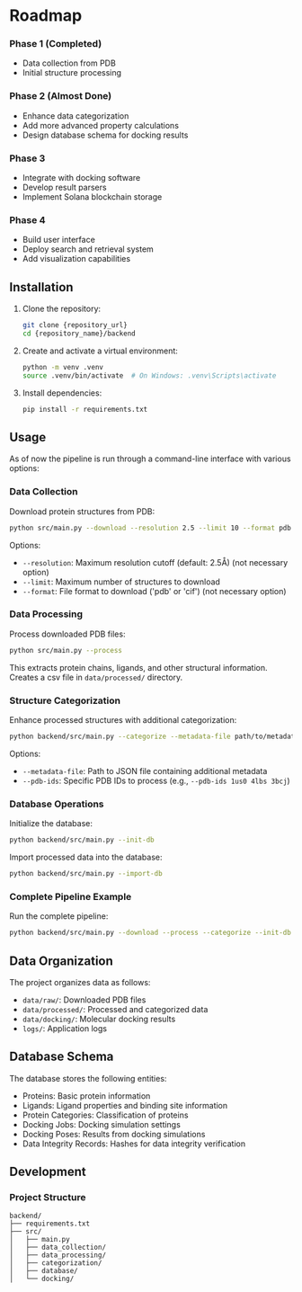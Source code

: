 # Roadmap

### Phase 1 (Completed)

- Data collection from PDB
- Initial structure processing

### Phase 2  (Almost Done)

- Enhance data categorization
- Add more advanced property calculations
- Design database schema for docking results

### Phase 3

- Integrate with docking software
- Develop result parsers
- Implement Solana blockchain storage

### Phase 4

- Build user interface
- Deploy search and retrieval system
- Add visualization capabilities

## Installation

1. Clone the repository:

   ```bash
   git clone {repository_url}
   cd {repository_name}/backend
   ```

2. Create and activate a virtual environment:

   ```bash
   python -m venv .venv
   source .venv/bin/activate  # On Windows: .venv\Scripts\activate
   ```

3. Install dependencies:
   ```bash
   pip install -r requirements.txt
   ```

## Usage

As of now the pipeline is run through a command-line interface with various options:

### Data Collection

Download protein structures from PDB:

```bash
python src/main.py --download --resolution 2.5 --limit 10 --format pdb
```

Options:

- `--resolution`: Maximum resolution cutoff (default: 2.5Å) (not necessary option)
- `--limit`: Maximum number of structures to download
- `--format`: File format to download ('pdb' or 'cif') (not necessary option)

### Data Processing

Process downloaded PDB files:

```bash
python src/main.py --process
```

This extracts protein chains, ligands, and other structural information. Creates a csv file in `data/processed/` directory.

### Structure Categorization

Enhance processed structures with additional categorization:

```bash
python backend/src/main.py --categorize --metadata-file path/to/metadata.json
```

Options:

- `--metadata-file`: Path to JSON file containing additional metadata
- `--pdb-ids`: Specific PDB IDs to process (e.g., `--pdb-ids 1us0 4lbs 3bcj`)

### Database Operations

Initialize the database:

```bash
python backend/src/main.py --init-db
```

Import processed data into the database:

```bash
python backend/src/main.py --import-db
```

### Complete Pipeline Example

Run the complete pipeline:

```bash
python backend/src/main.py --download --process --categorize --init-db --import-db --resolution 2.5 --limit 50
```

## Data Organization

The project organizes data as follows:

- `data/raw/`: Downloaded PDB files
- `data/processed/`: Processed and categorized data
- `data/docking/`: Molecular docking results
- `logs/`: Application logs

## Database Schema

The database stores the following entities:

- Proteins: Basic protein information
- Ligands: Ligand properties and binding site information
- Protein Categories: Classification of proteins
- Docking Jobs: Docking simulation settings
- Docking Poses: Results from docking simulations
- Data Integrity Records: Hashes for data integrity verification

## Development

### Project Structure

```
backend/
├── requirements.txt
├── src/
│   ├── main.py
│   ├── data_collection/
│   ├── data_processing/
│   ├── categorization/
│   ├── database/
│   └── docking/
```
